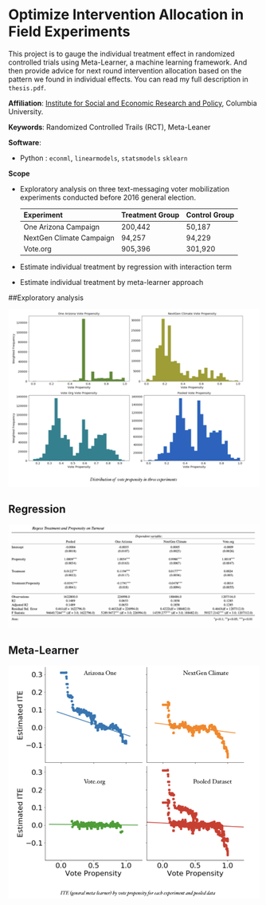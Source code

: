 # Optimize Intervention Allocation in Field Experiments

This project is to gauge the individual treatment effect in randomized controlled trials using Meta-Learner, a machine learning framework. And then provide advice for next round intervention allocation based on the pattern we found in individual effects. You can read my full description in `thesis.pdf`.

**Affiliation**: [Institute for Social and Economic Research and Policy](http://iserp.columbia.edu/), Columbia University.

**Keywords**: Randomized Controlled Trails (RCT), Meta-Leaner

**Software**:  

- Python : `econml`, `linearmodels`, `statsmodels` `sklearn`

**Scope**

- Exploratory analysis on three text-messaging voter mobilization experiments
  conducted before 2016 general election.

  | **Experiment** |  Treatment Group    |  Control Group    |
  | ----------------- | ---- | ---- |
  |       One Arizona Campaign            |     200,442 |   50,187   |
  |         NextGen Climate Campaign          |   94,257   |   94,229   |
  |          Vote.org         |  905,396    |    301,920  |

- Estimate individual treatment by regression with interaction term
- Estimate individual treatment by meta-learner approach

##Exploratory analysis  

![explora](images/exploratory.png)

## Regression

![regression](images/regression.png)

## Meta-Learner

![meta](images/meta.png)